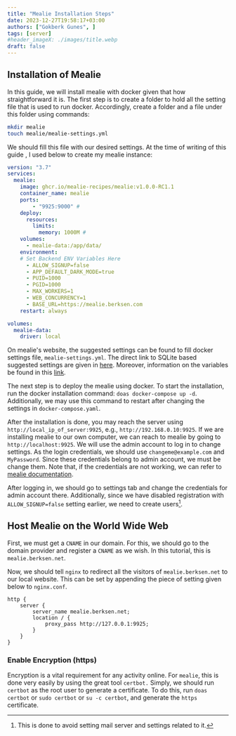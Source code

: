 ```yaml
---
title: "Mealie Installation Steps"
date: 2023-12-27T19:58:17+03:00
authors: ["Gokberk Gunes", ]
tags: [server]
#header_imageX: ./images/title.webp
draft: false
---
```


## Installation of Mealie
In this guide, we will install mealie with docker given that how
straightforward it is. The first step is to create  a folder to hold all the
setting file that is used to run docker. Accordingly, create a folder and
a file under this folder using commands:
```sh
mkdir mealie
touch mealie/mealie-settings.yml
```

We should fill this file with our desired settings. At the time of writing of
this guide , I used below to create my mealie instance:
```yaml
version: "3.7"
services:
  mealie:
    image: ghcr.io/mealie-recipes/mealie:v1.0.0-RC1.1
    container_name: mealie
    ports:
        - "9925:9000" #
    deploy:
      resources:
        limits:
          memory: 1000M #
    volumes:
      - mealie-data:/app/data/
    environment:
    # Set Backend ENV Variables Here
      - ALLOW_SIGNUP=false
      - APP_DEFAULT_DARK_MODE=true
      - PUID=1000
      - PGID=1000
      - MAX_WORKERS=1
      - WEB_CONCURRENCY=1
      - BASE_URL=https://mealie.berksen.com
    restart: always

volumes:
  mealie-data:
    driver: local
```
On mealie's website, the suggested settings can be found to fill docker settings file, `mealie-settings.yml`. The direct link to SQLite based suggested settings are given in [here](https://nightly.mealie.io/documentation/getting-started/installation/sqlite).
Moreover, information on the variables be found in this
[link](https://nightly.mealie.io/documentation/getting-started/installation/backend-config).


The next step is to deploy the mealie using docker. To start the installation,
run the docker installation command: `doas docker-compose up -d`. Additionally,
we may use this command to restart after changing the settings in
`docker-compose.yaml`.

After the installation is done, you may reach the server using
`http://local_ip_of_server:9925`, e.g., `http://192.168.0.10:9925`. If we are
installing mealie to our own computer, we can reach to mealie by going to
`http://localhost:9925`. We will use the admin account to log in to change
settings. As the login credentials, we should use `changeme@example.com` and
`MyPassword`. Since these credentials belong to admin account, we must be
change them. Note that, if the credentials are not working, we can refer to
[mealie
documentation](https://nightly.mealie.io/documentation/getting-started/installation/installation-checklist/].).

After logging in, we should go to settings tab and change the credentials for
admin account there. Additionally, since we have disabled registration with
`ALLOW_SIGNUP=false` setting earlier, we need to create users[^1].

## Host Mealie on the World Wide Web
First, we must get a `CNAME` in our domain. For this, we should go to the
domain provider and register a `CNAME` as we wish. In this tutorial, this is
`mealie.berksen.net`.

Now, we should tell `nginx` to redirect all the visitors of
`mealie.berksen.net` to our local website. This can be set by appending the
piece of setting given below to `nginx.conf`.
```nginx
http {
	server {
		server_name mealie.berksen.net;
		location / {
			proxy_pass http://127.0.0.1:9925;
		}
	}
}
```

### Enable Encryption (https)
Encryption is a vital requirement for any activity online. For `mealie`, this is
done very easily by using the great tool `certbot.` Simply, we should run `certbot` as
the root user to generate a certificate. To do this, run `doas certbot` or
`sudo certbot` or `su -c certbot`, and generate the `https` certificate.


[^1]: This is done to avoid setting mail server and settings related to it.

